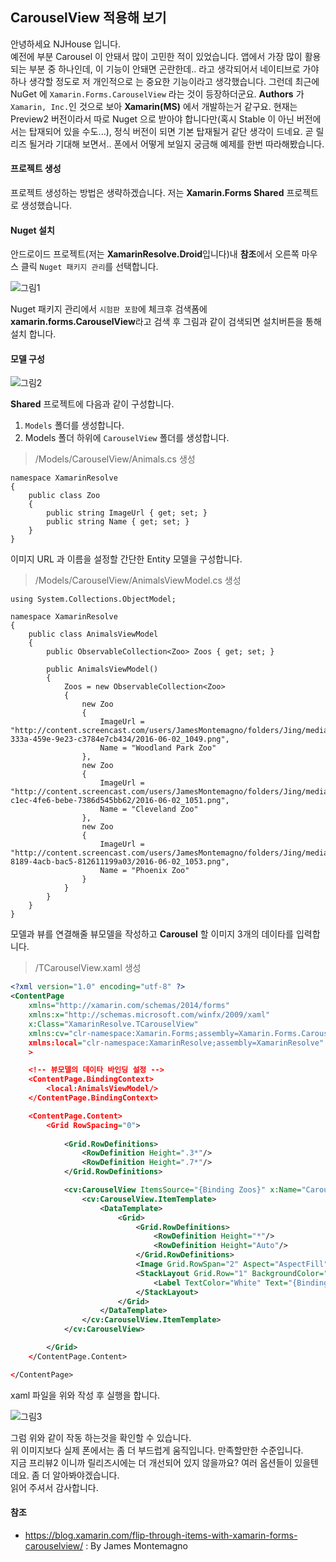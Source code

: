 ## CarouselView 적용해 보기
안녕하세요 NJHouse 입니다.<br/>
예전에 부분 Carousel 이 안돼서 많이 고민한 적이 있었습니다. 앱에서 가장 많이 활용되는 부분 중 하나인데, 이 
기능이 안돼면 곤란한데.. 라고 생각되어서 네이티브로 가야하나 생각할 정도로 저 개인적으로
는 중요한 기능이라고 생각했습니다.
그런데 최근에 NuGet 에 `Xamarin.Forms.CarouselView` 라는 것이 등장하더군요. **Authors** 가 `Xamarin, Inc.`인
것으로 보아 **Xamarin(MS)** 에서 개발하는거 같구요. 현재는 Preview2 버전이라서 따로 Nuget 으로
받아야 합니다만(혹시 Stable 이 아닌 버전에서는 탑재되어 있을 수도...), 정식 버전이 되면
기본 탑재될거 같단 생각이 드네요. 
곧 릴리즈 될거라 기대해 보면서.. 폰에서 어떻게 보일지 궁금해 예제를 한번
따라해봤습니다.

#### 프로젝트 생성
프로젝트 생성하는 방법은 생략하겠습니다. 저는 **Xamarin.Forms Shared** 프로젝트로 생성했습니다.

#### Nuget 설치
안드로이드 프로젝트(저는 **XamarinResolve.Droid**입니다)내 **참조**에서 오른쪽 마우스 클릭
`Nuget 패키지 관리`를 선택합니다.

![그림1](https://s3.postimg.org/d0y1v4x0j/tips_001_carouselview_01.png) 

Nuget 패키지 관리에서 `시험판 포함`에 체크후 검색폼에 **xamarin.forms.CarouselView**라고 검색 
후 그림과 같이 검색되면 설치버튼을 통해 설치 합니다.

#### 모델 구성
![그림2](https://s9.postimg.org/pietzhtnz/tips_001_carouselview_02.png)

**Shared** 프로젝트에 다음과 같이 구성합니다.
1. `Models` 폴더를 생성합니다.
2. Models 폴더 하위에 `CarouselView` 폴더를 생성합니다.

> /Models/CarouselView/Animals.cs 생성

```CSharp
namespace XamarinResolve
{
    public class Zoo
    {
        public string ImageUrl { get; set; }
        public string Name { get; set; }
    }
}
```

이미지 URL 과 이름을 설정할 간단한 Entity 모델을 구성합니다.

> /Models/CarouselView/AnimalsViewModel.cs 생성

```CSharp
using System.Collections.ObjectModel;

namespace XamarinResolve
{
    public class AnimalsViewModel
    {
        public ObservableCollection<Zoo> Zoos { get; set; }

        public AnimalsViewModel()
        {
            Zoos = new ObservableCollection<Zoo>
            {
                new Zoo 
                {
                    ImageUrl = "http://content.screencast.com/users/JamesMontemagno/folders/Jing/media/23c1dd13-333a-459e-9e23-c3784e7cb434/2016-06-02_1049.png",
                    Name = "Woodland Park Zoo"
                },
                new Zoo
                {
                    ImageUrl = "http://content.screencast.com/users/JamesMontemagno/folders/Jing/media/6b60d27e-c1ec-4fe6-bebe-7386d545bb62/2016-06-02_1051.png",
                    Name = "Cleveland Zoo"
                },
                new Zoo
                {
                    ImageUrl = "http://content.screencast.com/users/JamesMontemagno/folders/Jing/media/e8179889-8189-4acb-bac5-812611199a03/2016-06-02_1053.png",
                    Name = "Phoenix Zoo"
                }
            }
        }
    }
}
```
모델과 뷰를 연결해줄 뷰모델을 작성하고 **Carousel** 할 이미지 3개의 데이타를 입력합니다.

> /TCarouselView.xaml 생성

```Xml
<?xml version="1.0" encoding="utf-8" ?>
<ContentPage
    xmlns="http://xamarin.com/schemas/2014/forms"
    xmlns:x="http://schemas.microsoft.com/winfx/2009/xaml"
    x:Class="XamarinResolve.TCarouselView"
    xmlns:cv="clr-namespace:Xamarin.Forms;assembly=Xamarin.Forms.CarouselView" // 빌드시 주석문은 삭제해 주세요 : CarouselView 의 네임스페이스 설정 cs 파일에 using 문이라고 생각하면 될거 같습니다.
    xmlns:local="clr-namespace:XamarinResolve;assembly=XamarinResolve" // 빌드시 주석문은 삭제해 주세요 : 뷰모델 네임스페이스 설정
    >

    <!-- 뷰모델의 데이타 바인딩 설정 -->
    <ContentPage.BindingContext>
        <local:AnimalsViewModel/>
    </ContentPage.BindingContext>

    <ContentPage.Content>
        <Grid RowSpacing="0">
            
            <Grid.RowDefinitions>
                <RowDefinition Height=".3*"/>
                <RowDefinition Height=".7*"/>
            </Grid.RowDefinitions>

            <cv:CarouselView ItemsSource="{Binding Zoos}" x:Name="CarouselZoos">
                <cv:CarouselView.ItemTemplate>
                    <DataTemplate>
                        <Grid>
                            <Grid.RowDefinitions>
                                <RowDefinition Height="*"/>
                                <RowDefinition Height="Auto"/>
                            </Grid.RowDefinitions>
                            <Image Grid.RowSpan="2" Aspect="AspectFill" Source="{Binding ImageUrl}"/>
                            <StackLayout Grid.Row="1" BackgroundColor="#80000000" Padding="12">
                                <Label TextColor="White" Text="{Binding Name}" FontSize="16" HorizontalOptions="Center" VerticalOptions="CenterAndExpand"/>
                            </StackLayout>
                        </Grid>
                    </DataTemplate>
                </cv:CarouselView.ItemTemplate>
            </cv:CarouselView>

        </Grid>
    </ContentPage.Content>

</ContentPage>
```
xaml 파일을 위와 작성 후 실행을 합니다.

![그림3](https://github.com/NJHouse/TILW/blob/feature/Nothink/Xamarin/Forms/Shared/images/tips_001_carouselview_03.gif?raw=true)

그럼 위와 같이 작동 하는것을 확인할 수 있습니다.<br/>
위 이미지보다 실제 폰에서는 좀 더 부드럽게 움직입니다. 만족할만한 수준입니다.  
지금 프리뷰2 이니까 릴리즈시에는 더 개선되어 있지 않을까요? 
여러 옵션들이 있을텐데요. 좀 더 알아봐야겠습니다.<br/>
읽어 주셔서 감사합니다.

#### 참조

- https://blog.xamarin.com/flip-through-items-with-xamarin-forms-carouselview/ : By James Montemagno
